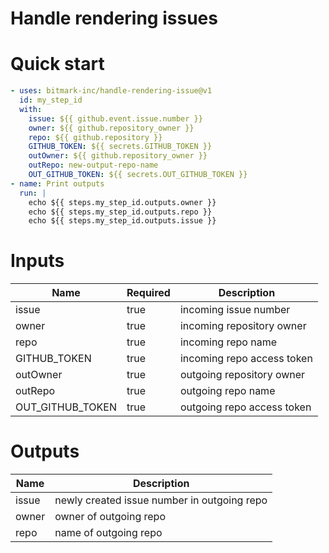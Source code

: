 # Handle rendering issues

# Quick start

```yaml
- uses: bitmark-inc/handle-rendering-issue@v1
  id: my_step_id
  with:
    issue: ${{ github.event.issue.number }}
    owner: ${{ github.repository_owner }}
    repo: ${{ github.repository }}
    GITHUB_TOKEN: ${{ secrets.GITHUB_TOKEN }}
    outOwner: ${{ github.repository_owner }}
    outRepo: new-output-repo-name
    OUT_GITHUB_TOKEN: ${{ secrets.OUT_GITHUB_TOKEN }}
- name: Print outputs
  run: |
    echo ${{ steps.my_step_id.outputs.owner }}
    echo ${{ steps.my_step_id.outputs.repo }}
    echo ${{ steps.my_step_id.outputs.issue }}
```


# Inputs

| Name                | Required  | Description  |
| ------------------- | --------- | ------------ |
| issue               | true      | incoming issue number |
| owner               | true      | incoming repository owner |
| repo                | true      | incoming repo name |
| GITHUB\_TOKEN       | true      | incoming repo access token |
| outOwner            | true      | outgoing repository owner |
| outRepo             | true      | outgoing repo name |
| OUT\_GITHUB\_TOKEN  | true      | outgoing repo access token |

# Outputs

| Name   | Description  |
| ------ | ------------ |
| issue  | newly created issue number in outgoing repo |
| owner  | owner of outgoing repo |
| repo   | name of outgoing repo |
